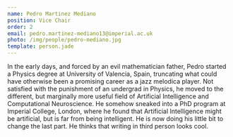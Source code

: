 ```yaml
---
name: Pedro Martinez Mediano
position: Vice Chair
order: 2
email: pedro.martinez-mediano13@imperial.ac.uk
photo: /img/people/pedro-mediano.jpg
template: person.jade
---
```

In the early days, and forced by an evil mathematician father, Pedro started a
Physics degree at University of Valencia, Spain, truncating what could have
otherwise been a promising career as a jazz melodica player. Not satisfied with
the punishment of an undergrad in Physics, he moved to the different, but
marginally more useful field of Artificial Intelligence and Computational
Neuroscience. He somehow sneaked into a PhD program at Imperial College,
London, where he found that Artificial Intelligence might be artificial, but is
far from being intelligent. He is now doing his little bit to change the last
part. He thinks that writing in third person looks cool.
